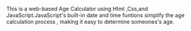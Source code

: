 This is a web-based Age Calculator using Html ,Css,and JavaScript.JavaScript's built-in date and time funtions simplify the age calculation process , making it easy to determine someones's age.
